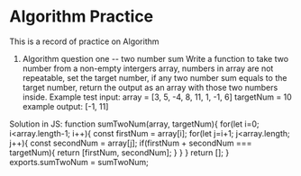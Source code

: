 # Algorithm Practice
This is a record of practice on Algorithm


1. Algorithm question one -- two number sum
Write a function to take two number from a non-empty intergers array, numbers in array are not repeatable, set the target number, if any two number sum equals to the target number, return the output as an array with those two numbers inside. Example test input: 
array = [3, 5, -4, 8, 11, 1, -1, 6]
targetNum = 10
example output: [-1, 11]

Solution in JS: 
function sumTwoNum(array, targetNum){
  for(let i=0; i<array.length-1; i++){
    const firstNum = array[i];
    for(let j=i+1; j<array.length; j++){
      const secondNum = array[j];
      if(firstNum + secondNum === targetNum){
        return [firstNum, secondNum];
      }
    }
  }
  return [];
}
exports.sumTwoNum = sumTwoNum;
